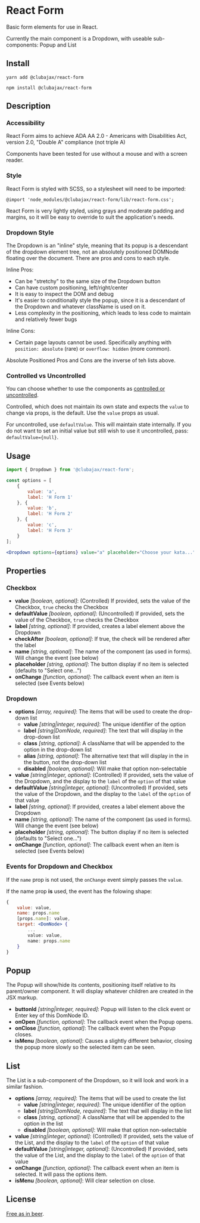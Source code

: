 # React Form

Basic form elements for use in React.

Currently the main component is a Dropdown, with useable sub-components: Popup and List

## Install

    yarn add @clubajax/react-form

    npm install @clubajax/react-form

## Description

### Accessibility

React Form aims to achieve ADA AA 2.0 - Americans with Disabilities Act, version 2.0, "Double A" compliance (not triple A)

Components have been tested for use without a mouse and with a screen reader.

### Style
React Form is styled with SCSS, so a stylesheet will need to be imported:

    @import 'node_modules/@clubajax/react-form/lib/react-form.css';

React Form is very lightly styled, using grays and moderate padding and margins, so it will be easy to override to suit the application's needs.

### Dropdown Style
The Dropdown is an "inline" style, meaning that its popup is a descendant of the dropdown element tree, not an absolutely
positioned DOMNode floating over the document. There are pros and cons to each style.

Inline Pros:

 * Can be "stretchy" to the same size of the Dropdown button
 * Can have custom positioning, left/right/center
 * It is easy to inspect the DOM and debug
 * It's easier to conditionally style the popup, since it is a descendant of the Dropdown and whatever className is used on it.
 * Less complexity in the positioning, which leads to less code to maintain and relatively fewer bugs

Inline Cons:

 * Certain page layouts cannot be used. Specifically anything with `position: absolute` (rare) or `overflow: hidden` (more common).

Absolute Positioned Pros and Cons are the inverse of teh lists above.

### Controlled vs Uncontrolled

You can choose whether to use the components as [controlled or uncontrolled](https://reactjs.org/docs/uncontrolled-components.html).

Controlled, which does not maintain its own state and expects the `value` to change via props, is the default. Use the `value` props as usual.

For uncontrolled, use `defaultValue`. This will maintain state internally. If you do not want to set an initial value but still wish
to use it uncontrolled, pass: `defaultValue={null}`.

## Usage

```jsx harmony
import { Dropdown } from '@clubajax/react-form';

const options = [
    {
        value: 'a',
        label: 'H Form 1'
    }, {
        value: 'b',
        label: 'H Form 2'
    }, {
        value: 'c',
        label: 'H Form 3'
    }
];

<Dropdown options={options} value="a" placeholder="Choose your kata..." label="Forms" />
```

## Properties

### Checkbox

 * **value** *[boolean, optional]*: (Controlled) If provided, sets the value of the Checkbox, `true` checks the Checkbox
 * **defaultValue** *[boolean, optional]*: (Uncontrolled) If provided, sets the value of the Checkbox, `true` checks the Checkbox
 * **label** *[string, optional]*: If provided, creates a label element above the Dropdown
 * **checkAfter** *[boolean, optional]*: If true, the check will be rendered after the label
 * **name** *[string, optional]*: The name of the component (as used in forms). Will change the event (see below)
 * **placeholder** *[string, optional]*: The button display if no item is selected (defaults to "Select one...")
 * **onChange** *[function, optional]*: The callback event when an item is selected (see Events below)

### Dropdown

 * **options** *[array, required]*: The items that will be used to create the drop-down list
   * **value** *[string|integer, required]*: The unique identifier of the option
   * **label** *[string|DomNode, required]*: The text that will display in the drop-down list
   * **class** *[string, optional]*: A className that will be appended to the option in the drop-down list
   * **alias** *[string, optional]*: The alternative text that will display in the in the button, not the drop-down list
   * **disabled** *[boolean, optional]*: Will make that option non-selectable
 * **value** *[string|integer, optional]*: (Controlled) If provided, sets the value of the Dropdown, and the display to the `label` of the `option` of that value
 * **defaultValue** *[string|integer, optional]*: (Uncontrolled) If provided, sets the value of the Dropdown, and the display to the `label` of the `option` of that value
 * **label** *[string, optional]*: If provided, creates a label element above the Dropdown
 * **name** *[string, optional]*: The name of the component (as used in forms). Will change the event (see below)
 * **placeholder** *[string, optional]*: The button display if no item is selected (defaults to "Select one...")
 * **onChange** *[function, optional]*: The callback event when an item is selected (see Events below)

### Events for Dropdown and Checkbox

If the `name` prop is not used, the `onChange` event simply passes the `value`.

If the name prop **is** used, the event has the folowing shape:

```jsx harmony
{
    value: value,
    name: props.name
    [props.name]: value,
    target: <DomNode> {
        ...
        value: value,
        name: props.name
    }
}
```
## Popup

The Popup will show/hide its contents, positioning itself relative to its parent/owner component. It will display whatever
children are created in the JSX markup.

 * **buttonId** *[string|integer, required]*: Popup will listen to the click event or Enter key of this DomNode ID.
 * **onOpen** *[function, optional]*: The callback event when the Popup opens.
 * **onClose** *[function, optional]*: The callback event when the Popup closes.
 * **isMenu** *[boolean, optional]*: Causes a slightly different behavior, closing the popup more slowly so the selected item can be seen.

## List

The List is a sub-component of the Dropdown, so it will look and work in a similar fashion.

 * **options** *[array, required]*: The items that will be used to create the list
   * **value** *[string|integer, required]*: The unique identifier of the option
   * **label** *[string|DomNode, required]*: The text that will display in the list
   * **class** *[string, optional]*: A className that will be appended to the option in the list
   * **disabled** *[boolean, optional]*: Will make that option non-selectable
 * **value** *[string|integer, optional]*: (Controlled) If provided, sets the value of the List, and the display to the `label` of the `option` of that value
 * **defaultValue** *[string|integer, optional]*: (Uncontrolled) If provided, sets the value of the List, and the display to the `label` of the `option` of that value
 * **onChange** *[function, optional]*: The callback event when an item is selected. It will pass the options item.
 * **isMenu** *[boolean, optional]*: Will clear selection on close.

 ## License

 [Free as in beer](./LICENSE).